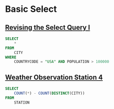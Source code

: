 # Basic Select

## [Revising the Select Query I](https://www.hackerrank.com/challenges/revising-the-select-query/problem?isFullScreen=true)

```sql
SELECT
    *
FROM
    CITY
WHERE
    COUNTRYCODE = "USA" AND POPULATION > 100000
```

## [Weather Observation Station 4](https://www.hackerrank.com/challenges/weather-observation-station-4/problem?isFullScreen=true)
```sql
SELECT 
    COUNT(*) - COUNT(DISTINCT(CITY))
FROM
    STATION
```
